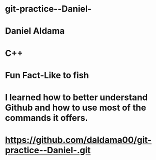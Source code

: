 # git-practice--Daniel-
# Daniel Aldama
# C++
# Fun Fact-Like to fish
# I learned how to better understand Github and how to use most of the commands it offers.
# https://github.com/daldama00/git-practice--Daniel-.git
